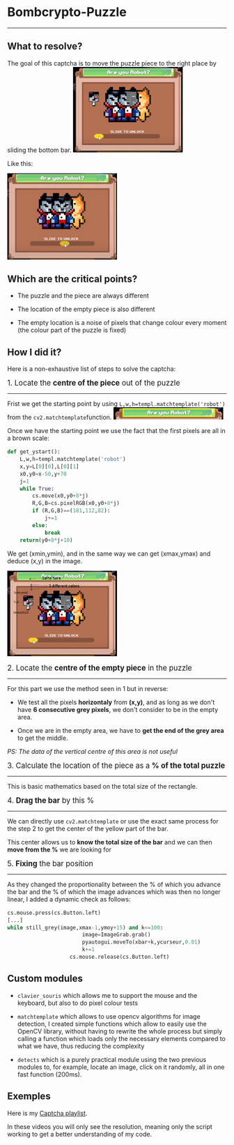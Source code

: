 # Bombcrypto-Puzzle
---

## What to resolve?

The goal of this captcha is to move the puzzle piece to the right place by sliding the bottom bar.
<img src="https://github.com/HugoCls/Captcha-Solving/blob/main/Bombcrypto-Puzzle/images/README_IMAGES/captcha_not_done.png?raw=true"  width="50%" height="50%">

Like this:

<img src="https://github.com/HugoCls/Captcha-Solving/blob/main/Bombcrypto-Puzzle/images/README_IMAGES/captcha_done.png?raw=true" width="50%" height="50%">


## Which are the critical points?

- The puzzle and the piece are always different


- The location of the empty piece is also different


- The empty location is a noise of pixels that change colour every moment (the colour part of the puzzle is fixed)

## How I did it?

Here is a non-exhaustive list of steps to solve the captcha:

<big>1. Locate the **centre of the piece** out of the puzzle</big>
***

Frist we get the starting point by using `L,w,h=templ.matchtemplate('robot')` from the `cv2.matchtemplate`function.
<img src="https://github.com/HugoCls/Captcha-Solving/blob/main/Bombcrypto-Puzzle/images/README_IMAGES/get_start_point.png?raw=true" width="50%" height="50%">

Once we have the starting point we use the fact that the first pixels are all in a brown scale:




```python
def get_ystart():
    L,w,h=templ.matchtemplate('robot')
    x,y=L[0][0],L[0][1]
    x0,y0=x-50,y+70
    j=1
    while True:
        cs.move(x0,y0+8*j)
        R,G,B=cs.pixelRGB(x0,y0+8*j)
        if (R,G,B)==(181,112,82):
            j+=1
        else:
            break
    return(y0+8*j+10)
```

We get (xmin,ymin), and in the same way we can get (xmax,ymax) and deduce (x,y) in the image.

<img src="https://github.com/HugoCls/Captcha-Solving/blob/main/Bombcrypto-Puzzle/images/README_IMAGES/find_piece.png?raw=true" width="50%" height="50%">

<big>2. Locate the **centre of the empty piece** in the puzzle</big>
***

For this part we use the method seen in 1 but in reverse:

- We test all the pixels **horizontaly** from **(x,y)**, and as long as we don't have **6 consecutive grey pixels**, we don't consider to be in the empty area.


- Once we are in the empty area, we have to **get the end of the grey area** to get the middle.



*PS: The data of the vertical centre of this area is not useful*

<big>3. Calculate the location of the piece as a **% of the total puzzle**</big>
***

This is basic mathematics based on the total size of the rectangle.

<big>4. **Drag the bar** by this %</big>
***

We can directly use `cv2.matchtemplate` or use the exact same process for the step 2 to get the center of the yellow part of the bar.

This center allows us to **know the total size of the bar** and we can then **move from the %** we are looking for

<big>5. **Fixing** the bar position</big>
***

As they changed the proportionality between the % of which you advance the bar and the % of which the image advances which was then no longer linear, I added a dynamic check as follows:



```python
cs.mouse.press(cs.Button.left)
[...]
while still_grey(image,xmax-1,ymoy+15) and k<=100:
                        image=ImageGrab.grab()
                        pyautogui.moveTo(xbar+k,ycurseur,0.01)
                        k+=1
                    cs.mouse.release(cs.Button.left)
```


## Custom modules

* `clavier_souris` which allows me to support the mouse and the keyboard, but also to do pixel colour tests


* `matchtemplate` which allows to use opencv algorithms for image detection, I created simple functions which allow to easily use the OpenCV library, without having to rewrite the whole process but simply calling a function which loads only the necessary elements compared to what we have, thus reducing the complexity


* `detects` which is a purely practical module using the two previous modules to, for example, locate an image, click on it randomly, all in one fast function (200ms).


## Exemples

Here is my [Captcha playlist](https://www.youtube.com/watch?v=nxSKQm3I88s&list=PL_7_H9j4EBUPKgiBUpKZJKIzCvJqu0Cbb "Captcha on Youtube").

In these videos you will only see the resolution, meaning only the script working to get a better understanding of my code.



```python

```
